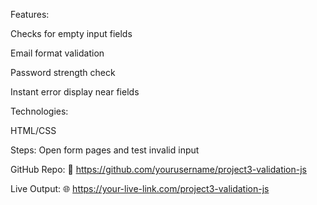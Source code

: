 
Features:

Checks for empty input fields

Email format validation

Password strength check

Instant error display near fields

Technologies:


HTML/CSS

Steps:
Open form pages and test invalid input

GitHub Repo:
🔗 https://github.com/yourusername/project3-validation-js

Live Output:
🌐 https://your-live-link.com/project3-validation-js

